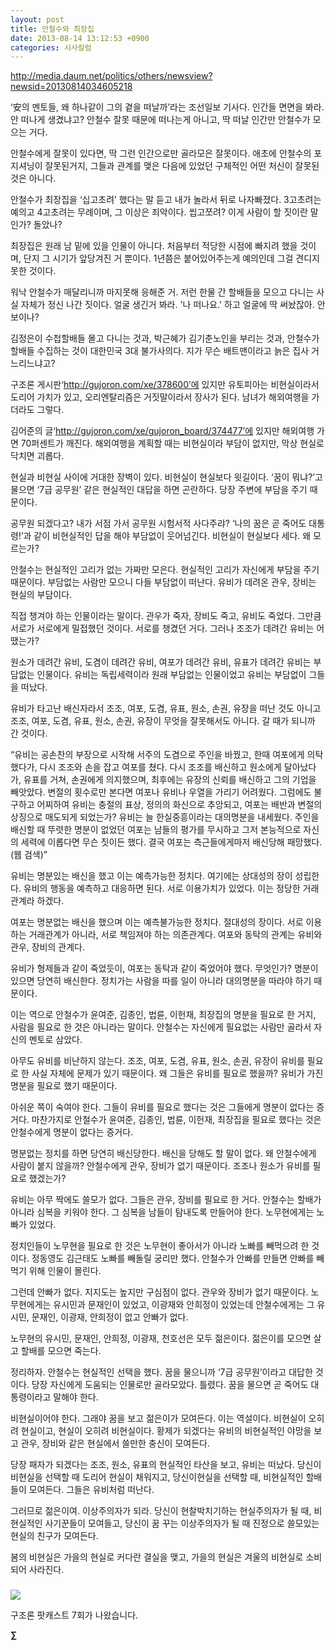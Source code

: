 ```yaml
---
layout: post
title: 안철수와 최장집
date: 2013-08-14 13:12:53 +0900
categories: 시사칼럼
---
```

<http://media.daum.net/politics/others/newsview?newsid=20130814034605218> 


  


‘安의 멘토들, 왜 하나같이 그의 곁을 떠날까’라는 조선일보 기사다. 인간들 면면을 봐라. 안 떠나게 생겼냐고? 안철수 잘못 때문에 떠나는게 아니고, 딱 떠날 인간만 안철수가 모으는 거다. 


  


안철수에게 잘못이 있다면, 딱 그런 인간으로만 골라모은 잘못이다. 애초에 안철수의 포지셔닝이 잘못된거지, 그들과 관계를 맺은 다음에 있었던 구체적인 어떤 처신이 잘못된 것은 아니다. 


  


안철수가 최장집을 ‘십고초려’ 했다는 말 듣고 내가 놀라서 뒤로 나자빠졌다. 3고초려는 예의고 4고초려는 무례이며, 그 이상은 죄악이다. 씹고쪼려? 이게 사람이 할 짓이란 말인가? 돌았나? 


  


최장집은 원래 남 밑에 있을 인물이 아니다. 처음부터 적당한 시점에 빠지려 했을 것이며, 단지 그 시기가 앞당겨진 거 뿐이다. 1년쯤은 붙어있어주는게 예의인데 그걸 견디지 못한 것이다. 


  


워낙 안철수가 매달리니까 마지못해 응해준 거. 저런 한물 간 할배들을 모으고 다니는 사실 자체가 정신 나간 짓이다. 얼굴 생긴거 봐라. '나 떠나요.' 하고 얼굴에 딱 써놨잖아. 안 보이나?


  


김정은이 수첩할배들 몰고 다니는 것과, 박근혜가 김기춘노인을 부리는 것과, 안철수가 할배들 수집하는 것이 대한민국 3대 불가사의다. 지가 무슨 배트맨이라고 늙은 집사 거느리느냐고?


  


구조론 게시판‘http://gujoron.com/xe/378600’에 있지만 유토피아는 비현실이라서 도리어 가치가 있고, 오리엔탈리즘은 거짓말이라서 장사가 된다. 남녀가 해외여행을 가더라도 그렇다. 


  


김어준의 글‘http://gujoron.com/xe/gujoron_board/374477’에 있지만 해외여행 가면 70퍼센트가 깨진다. 해외여행을 계획할 때는 비현실이라 부담이 없지만, 막상 현실로 닥치면 괴롭다. 


  


현실과 비현실 사이에 거대한 장벽이 있다. 비현실이 현실보다 윗길이다. ‘꿈이 뭐냐?’고 물으면 ‘7급 공무원’ 같은 현실적인 대답을 하면 곤란하다. 당장 주변에 부담을 주기 때문이다. 


  


공무원 되겠다고? 내가 서점 가서 공무원 시험서적 사다주랴? ‘나의 꿈은 곧 죽어도 대통령!’과 같이 비현실적인 답을 해야 부담없이 웃어넘긴다. 비현실이 현실보다 세다. 왜 모르는가? 


  


안철수는 현실적인 고리가 없는 가짜만 모은다. 현실적인 고리가 자신에게 부담을 주기 때문이다. 부담없는 사람만 모으니 다들 부담없이 떠난다. 유비가 데려온 관우, 장비는 현실의 부담이다.


  


직접 챙겨야 하는 인물이라는 말이다. 관우가 죽자, 장비도 죽고, 유비도 죽었다. 그만큼 서로가 서로에게 밀접했던 것이다. 서로를 챙겼던 거다. 그러나 조조가 데려간 유비는 어땠는가? 


  


원소가 데려간 유비, 도겸이 데려간 유비, 여포가 데려간 유비, 유표가 데려간 유비는 부담없는 인물이다. 유비는 독립세력이라 원래 부담없는 인물이었고 유비는 부담없이 그들을 떠났다.


  


유비가 타고난 배신자라서 조조, 여포, 도겸, 유표, 원소, 손권, 유장을 떠난 것도 아니고 조조, 여포, 도겸, 유표, 원소, 손권, 유장이 무엇을 잘못해서도 아니다. 갈 때가 되니까 간 것이다. 


  


“유비는 공손찬의 부장으로 시작해 서주의 도겸으로 주인을 바꿨고, 한때 여포에게 의탁했다가, 다시 조조와 손을 잡고 여포를 쳤다. 다시 조조를 배신하고 원소에게 달아났다가, 유표를 거쳐, 손권에게 의지했으며, 최후에는 유장의 신뢰를 배신하고 그의 기업을 빼앗았다. 변절의 횟수로만 본다면 여포나 유비나 우열을 가리기 어려웠다. 그럼에도 불구하고 어찌하여 유비는 충절의 표상, 정의의 화신으로 추앙되고, 여포는 배반과 변절의 상징으로 매도되게 되었는가? 유비는 늘 한실중흥이라는 대의명분을 내세웠다. 주인을 배신할 때 뚜렷한 명분이 없었던 여포는 남들의 평가를 무시하고 그저 본능적으로 자신의 세력에 이롭다면 무슨 짓이든 했다. 결국 여포는 측근들에게마저 배신당해 패망했다.(웹 검색)” 


  


유비는 명분있는 배신을 했고 이는 예측가능한 정치다. 여기에는 상대성의 장이 성립한다. 유비의 행동을 예측하고 대응하면 된다. 서로 이용가치가 있었다. 이는 정당한 거래관계라 하겠다.


  


여포는 명분없는 배신을 했으며 이는 예측불가능한 정치다. 절대성의 장이다. 서로 이용하는 거래관계가 아니라, 서로 책임져야 하는 의존관계다. 여포와 동탁의 관계는 유비와 관우, 장비의 관계다. 


  


유비가 형제들과 같이 죽었듯이, 여포는 동탁과 같이 죽었어야 했다. 무엇인가? 명분이 있으면 당연히 배신한다. 정치가는 사람을 따를 일이 아니라 대의명분을 따라야 하기 때문이다. 


  


이는 역으로 안철수가 윤여준, 김종인, 법륜, 이헌재, 최장집의 명분을 필요로 한 거지, 사람을 필요로 한 것은 아니라는 말이다. 안철수는 자신에게 필요없는 사람만 골라서 자신의 멘토로 삼았다. 


  


아무도 유비를 비난하지 않는다. 조조, 여포, 도겸, 유표, 원소, 손권, 유장이 유비를 필요로 한 사실 자체에 문제가 있기 때문이다. 왜 그들은 유비를 필요로 했을까? 유비가 가진 명분을 필요로 했기 때문이다. 


  


아쉬운 쪽이 숙여야 한다. 그들이 유비를 필요로 했다는 것은 그들에게 명분이 없다는 증거다. 마찬가지로 안철수가 윤여준, 김종인, 법륜, 이헌재, 최장집을 필요로 했다는 것은 안철수에게 명분이 없다는 증거다. 


  


명분없는 정치를 하면 당연히 배신당한다. 배신을 당해도 할 말이 없다. 왜 안철수에게 사람이 붙지 않을까? 안철수에게 관우, 장비가 없기 때문이다. 조조나 원소가 유비를 필요로 했겠는가? 


  


유비는 아무 짝에도 쓸모가 없다. 그들은 관우, 장비를 필요로 한 거다. 안철수는 할배가 아니라 심복을 키워야 한다. 그 심복을 남들이 탐내도록 만들어야 한다. 노무현에게는 노빠가 있었다. 


  


정치인들이 노무현을 필요로 한 것은 노무현이 좋아서가 아니라 노빠를 빼먹으려 한 것이다. 정동영도 김근태도 노빠를 빼돌릴 궁리만 했다. 안철수가 안빠를 만들면 안빠를 빼먹기 위해 인물이 몰린다. 


  


그런데 안빠가 없다. 지지도는 높지만 구심점이 없다. 관우와 장비가 없기 때문이다. 노무현에게는 유시민과 문재인이 있었고, 이광재와 안희정이 있었는데 안철수에게는 그 유시민, 문재인, 이광재, 안희정이 없고 안빠가 없다. 


  


노무현의 유시민, 문재인, 안희정, 이광재, 천호선은 모두 젊은이다. 젊은이를 모으면 살고 할배를 모으면 죽는다. 


  


정리하자. 안철수는 현실적인 선택을 했다. 꿈을 물으니까 ‘7급 공무원’이라고 대답한 것이다. 당장 자신에게 도움되는 인물로만 골라모았다. 틀렸다. 꿈을 물으면 곧 죽어도 대통령이라고 말해야 한다. 


  


비현실이어야 한다. 그래야 꿈을 보고 젊은이가 모여든다. 이는 역설이다. 비현실이 오히려 현실이고, 현실이 오히려 비현실이다. 황제가 되겠다는 유비의 비현실적인 야망을 보고 관우, 장비와 같은 현실에서 쓸만한 충신이 모여든다. 


  


당장 패자가 되겠다는 조조, 원소, 유표의 현실적인 타산을 보고, 유비는 떠났다. 당신이 비현실을 선택할 때 도리어 현실이 채워지고, 당신이현실을 선택할 때, 비현실적인 할배들이 모여든다. 그들은 유비처럼 떠난다. 


  


그러므로 젊은이여. 이상주의자가 되라. 당신이 현찰박치기하는 현실주의자가 될 때, 비현실적인 사기꾼들이 모여들고, 당신이 꿈 꾸는 이상주의자가 될 때 진정으로 쓸모있는 현실의 친구가 모여든다. 



봄의 비현실은 가을의 현실로 커다란 결실을 맺고, 가을의 현실은 겨울의 비현실로 소비되어 사라진다. 



 ###


  




<p align="left">
  <a href="gujo_podcast/378268"><img src="http://gujoron.com/images/board_pod.gif" /> <br /></a> 
  
  <p>
  </p>구조론 팟캐스트 7회가 나왔습니다. 
  
  <p>
  </p>
  
  <p>
    <b>∑</b> <br /><br />
  </p>
  
  <p>
  </p>
  
  <p>
  </p>
  
  <p>
  </p>
  
  <p>
  </p>
  
  <p>
  </p>
</p>